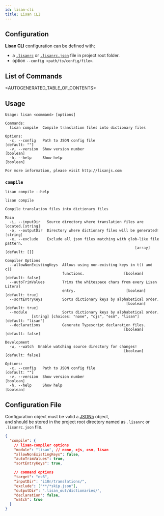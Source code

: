 ```yaml
---
id: lisan-cli
title: Lisan CLI
---
```


## Configuration

**Lisan CLI** configuration can be defined with;

- a [`.lisanrc`](#configuration-file) or [`.lisanrc.json`](#configuration-file)
  file in project root folder.
- option `--config <path/to/config/file>`.

## List of Commands

<AUTOGENERATED_TABLE_OF_CONTENTS>

## Usage

```text
Usage: lisan <command> [options]

Commands:
  lisan compile  Compile translation files into dictionary files

Options:
  -c, --config   Path to JSON config file                          [default: ""]
  -v, --version  Show version number                                   [boolean]
  -h, --help     Show help                                             [boolean]

For more information, please visit http://lisanjs.com
```

### `compile`

```text
lisan compile --help

lisan compile

Compile translation files into dictionary files

Main
  -i, --inputDir   Source directory where translation files are located.[string]
  -o, --outputDir  Directory where dictionary files will be generated!  [string]
  -e, --exclude    Exclude all json files matching with glob-like file pattern.
                                                           [array] [default: []]

Compiler Options
  --allowNonExistingKeys  Allows using non-existing keys in t() and c()
                          functions.                  [boolean] [default: false]
  --autoTrimValues        Trims the whitespace chars from every Lisan Literal
                          entry.                       [boolean] [default: true]
  --sortEntryKeys         Sorts dictionary keys by alphabetical order.
                                                       [boolean] [default: true]
  --module                Sorts dictionary keys by alphabetical order.
            [string] [choices: "none", "cjs", "esm", "lisan"] [default: "lisan"]
  --declarations          Generate Typescript declaration files.
                                                      [boolean] [default: false]

Development
  -w, --watch  Enable watching source directory for changes!
                                                      [boolean] [default: false]

Options:
  -c, --config   Path to JSON config file                          [default: ""]
  -v, --version  Show version number                                   [boolean]
  -h, --help     Show help                                             [boolean]
```

## Configuration File

Configuration object must be valid a [JSON5](https://json5.org/) object,<br>
and should be stored in the project root directory
named as `.lisanrc` or `.lisanrc.json` file.

```json
{
  "compile": {
    // lisan-compiler options
    "module": "lisan", // none, cjs, esm, lisan
    "allowNonExistingKeys": false,
    "autoTrimValues": true,
    "sortEntryKeys": true,

    // command options
    "target": "es6",
    "inputDir": "i18n/translations/",
    "exclude": ["**/*skip.json"],
    "outputDir": ".lisan_out/dictionaries/",
    "declaration": false,
    "watch": true
  }
}
```
